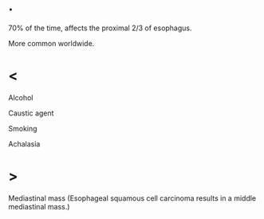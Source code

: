 # .

70% of the time, affects the proximal 2/3 of esophagus.

More common worldwide.

# <

Alcohol

Caustic agent

Smoking

Achalasia

# >

Mediastinal mass (Esophageal squamous cell carcinoma results in a middle mediastinal mass.)
